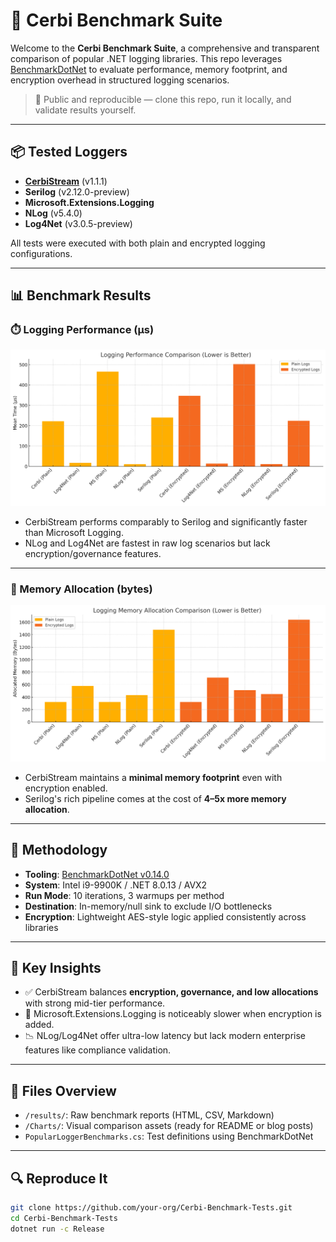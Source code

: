 ﻿# 🚀 Cerbi Benchmark Suite

Welcome to the **Cerbi Benchmark Suite**, a comprehensive and transparent comparison of popular .NET logging libraries. This repo leverages [BenchmarkDotNet](https://benchmarkdotnet.org/) to evaluate performance, memory footprint, and encryption overhead in structured logging scenarios.

> 🧪 Public and reproducible — clone this repo, run it locally, and validate results yourself.

---

## 📦 Tested Loggers

- **[CerbiStream](https://www.nuget.org/packages/CerbiStream)** (v1.1.1)
- **Serilog** (v2.12.0-preview)
- **Microsoft.Extensions.Logging**
- **NLog** (v5.4.0)
- **Log4Net** (v3.0.5-preview)

All tests were executed with both plain and encrypted logging configurations.

---

## 📊 Benchmark Results

### ⏱️ Logging Performance (μs)

![Logging Performance](Cerbi-Benchmark-Tests/Charts/LoggingPerformance.jpg)

- CerbiStream performs comparably to Serilog and significantly faster than Microsoft Logging.
- NLog and Log4Net are fastest in raw log scenarios but lack encryption/governance features.

---

### 💾 Memory Allocation (bytes)

![Memory Allocation](Cerbi-Benchmark-Tests/Charts/LoggingMemory.jpg)

- CerbiStream maintains a **minimal memory footprint** even with encryption enabled.
- Serilog's rich pipeline comes at the cost of **4–5x more memory allocation**.

---

## 📖 Methodology

- **Tooling**: [BenchmarkDotNet v0.14.0](https://benchmarkdotnet.org/)
- **System**: Intel i9-9900K / .NET 8.0.13 / AVX2
- **Run Mode**: 10 iterations, 3 warmups per method
- **Destination**: In-memory/null sink to exclude I/O bottlenecks
- **Encryption**: Lightweight AES-style logic applied consistently across libraries

---

## 🔬 Key Insights

- ✅ CerbiStream balances **encryption, governance, and low allocations** with strong mid-tier performance.
- 🧠 Microsoft.Extensions.Logging is noticeably slower when encryption is added.
- 📉 NLog/Log4Net offer ultra-low latency but lack modern enterprise features like compliance validation.

---

## 📂 Files Overview

- `/results/`: Raw benchmark reports (HTML, CSV, Markdown)
- `/Charts/`: Visual comparison assets (ready for README or blog posts)
- `PopularLoggerBenchmarks.cs`: Test definitions using BenchmarkDotNet

---

## 🔍 Reproduce It

```bash
git clone https://github.com/your-org/Cerbi-Benchmark-Tests.git
cd Cerbi-Benchmark-Tests
dotnet run -c Release
